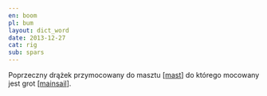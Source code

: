 ```yaml
---
en: boom
pl: bum
layout: dict_word
date: 2013-12-27
cat: rig
sub: spars
---
```


Poprzeczny drążek przymocowany do masztu [[mast](/dict/m/mast/)] do którego mocowany jest grot [[mainsail](/dict/m/mainsail/)].